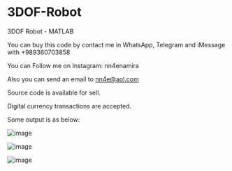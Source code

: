 # 3DOF-Robot
3DOF Robot - MATLAB 

You can buy this code by contact me in WhatsApp, Telegram and iMessage with +989360703858

You can Follow me on Instagram: nn4enamira

Also you can send an email to nn4e@aol.com

Source code is available for sell.

Digital currency transactions are accepted.

Some output is as below:

![image](https://github.com/user-attachments/assets/dd811e52-43c7-414b-8a1d-17235623ebce)

![image](https://github.com/user-attachments/assets/edfa5fbb-551d-40b0-8133-0510a4e60681)

![image](https://github.com/user-attachments/assets/d8597d80-3ea1-4c15-9b3d-f2d11f73712d)


